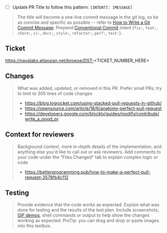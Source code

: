 - [ ] Update PR Title to follow this pattern: `[INTENT]: [MESSAGE]`

> The title will become a one-line commit message in the git log, so be as concise and specific as possible -- refer to [How to Write a Git Commit Message](https://cbea.ms/git-commit/). Prepend [Conventional Commit](https://www.conventionalcommits.org/en/v1.0.0/#summary) intent (`fix:`, `feat:`, `chore:`, `ci:`, `docs:`, `style:`, `refactor:`, `perf:`, `test:`).

## Ticket

https://navalabs.atlassian.net/browse/DST-<TICKET_NUMBER_HERE>


## Changes

> What was added, updated, or removed in this PR.
> Prefer small PRs; try to limit to 300 lines of code changes
> * https://blog.logrocket.com/using-stacked-pull-requests-in-github/
> * https://opensource.com/article/18/6/anatomy-perfect-pull-request
> * https://developers.google.com/blockly/guides/modify/contribute/write_a_good_pr


## Context for reviewers

> Background context, more in-depth details of the implementation, and anything else you'd like to call out or ask reviewers.
> Add comments to your code under the "Files Changed" tab to explain complex logic or code
> * https://betterprogramming.pub/how-to-make-a-perfect-pull-request-3578fb4c112


## Testing

> Provide evidence that the code works as expected. Explain what was done for testing and the results of the test plan. Include screenshots, [GIF demos](https://www.cockos.com/licecap/), shell commands or output to help show the changes working as expected. ProTip: you can drag and drop or paste images into this textbox.